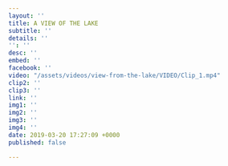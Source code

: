```yaml
---
layout: ''
title: A VIEW OF THE LAKE
subtitle: ''
details: ''
'': ''
desc: ''
embed: ''
facebook: ''
video: "/assets/videos/view-from-the-lake/VIDEO/Clip_1.mp4"
clip2: ''
clip3: ''
link: ''
img1: ''
img2: ''
img3: ''
img4: ''
date: 2019-03-20 17:27:09 +0000
published: false

---
```

